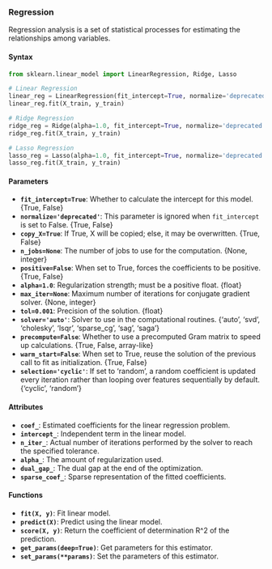 
### Regression
Regression analysis is a set of statistical processes for estimating the relationships among variables.

#### Syntax

```python
from sklearn.linear_model import LinearRegression, Ridge, Lasso

# Linear Regression
linear_reg = LinearRegression(fit_intercept=True, normalize='deprecated', copy_X=True, n_jobs=None, positive=False)
linear_reg.fit(X_train, y_train)

# Ridge Regression
ridge_reg = Ridge(alpha=1.0, fit_intercept=True, normalize='deprecated', copy_X=True, max_iter=None, tol=0.001, solver='auto', random_state=None)
ridge_reg.fit(X_train, y_train)

# Lasso Regression
lasso_reg = Lasso(alpha=1.0, fit_intercept=True, normalize='deprecated', precompute=False, copy_X=True, max_iter=1000, tol=0.0001, warm_start=False, positive=False, random_state=None, selection='cyclic')
lasso_reg.fit(X_train, y_train)
```

#### Parameters
- **`fit_intercept=True`**: Whether to calculate the intercept for this model. {True, False}
- **`normalize='deprecated'`**: This parameter is ignored when `fit_intercept` is set to False. {True, False}
- **`copy_X=True`**: If True, X will be copied; else, it may be overwritten. {True, False}
- **`n_jobs=None`**: The number of jobs to use for the computation. {None, integer}
- **`positive=False`**: When set to True, forces the coefficients to be positive. {True, False}
- **`alpha=1.0`**: Regularization strength; must be a positive float. {float}
- **`max_iter=None`**: Maximum number of iterations for conjugate gradient solver. {None, integer}
- **`tol=0.001`**: Precision of the solution. {float}
- **`solver='auto'`**: Solver to use in the computational routines. {‘auto’, ‘svd’, ‘cholesky’, ‘lsqr’, ‘sparse_cg’, ‘sag’, ‘saga’}
- **`precompute=False`**: Whether to use a precomputed Gram matrix to speed up calculations. {True, False, array-like}
- **`warm_start=False`**: When set to True, reuse the solution of the previous call to fit as initialization. {True, False}
- **`selection='cyclic'`**: If set to ‘random’, a random coefficient is updated every iteration rather than looping over features sequentially by default. {‘cyclic’, ‘random’}

#### Attributes
- **`coef_`**: Estimated coefficients for the linear regression problem.
- **`intercept_`**: Independent term in the linear model.
- **`n_iter_`**: Actual number of iterations performed by the solver to reach the specified tolerance.
- **`alpha_`**: The amount of regularization used.
- **`dual_gap_`**: The dual gap at the end of the optimization.
- **`sparse_coef_`**: Sparse representation of the fitted coefficients.

#### Functions
- **`fit(X, y)`**: Fit linear model.
- **`predict(X)`**: Predict using the linear model.
- **`score(X, y)`**: Return the coefficient of determination R^2 of the prediction.
- **`get_params(deep=True)`**: Get parameters for this estimator.
- **`set_params(**params)`**: Set the parameters of this estimator.